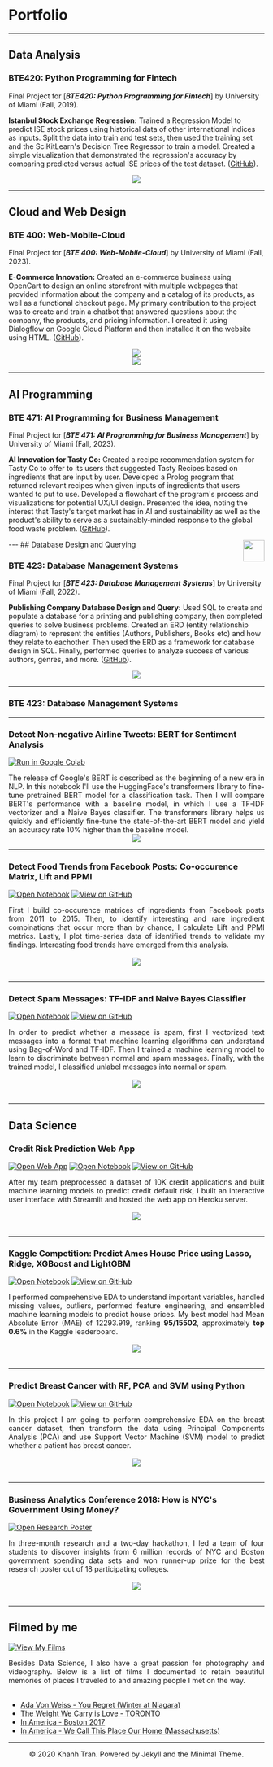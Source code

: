 # Portfolio
---
## Data Analysis

### BTE420: Python Programming for Fintech

Final Project for [***BTE420: Python Programming for Fintech***] by University of Miami (Fall, 2019).

**Istanbul Stock Exchange Regression:** Trained a Regression Model to predict ISE stock prices using historical data of other international indices as inputs. Split the data into train and test sets, then used the training set and the SciKitLearn's Decision Tree Regressor to train a model. Created a simple visualization that demonstrated the regression's accuracy by comparing predicted versus actual ISE prices of the test dataset.  ([GitHub](https://github.com/chriskhanhtran/CS224n-NLP-Solutions/tree/master/assignments/)).


<center><img src="images/fintechgraph.png"/></center>

---
## Cloud and Web Design

### BTE 400: Web-Mobile-Cloud

Final Project for [***BTE 400: Web-Mobile-Cloud***] by University of Miami (Fall, 2023).

**E-Commerce Innovation:** Created an e-commerce business using OpenCart to design an online storefront with multiple webpages that provided information about the company and a catalog of its products, as well as a functional checkout page. My primary contribution to the project was to create and train a chatbot that answered questions about the company, the products, and pricing information. I created it using Dialogflow on Google Cloud Platform and then installed it on the website using HTML. ([GitHub](https://github.com/chriskhanhtran/CS224n-NLP-Solutions/tree/master/assignments/)).

<center><img src="images/Dflow1.png"/></center>
<center><img src="images/opencart.png"/></center>

---

## AI Programming

### BTE 471: AI Programming for Business Management

Final Project for [***BTE 471: AI Programming for Business Management***] by University of Miami (Fall, 2023).

**AI Innovation for Tasty Co:** Created a recipe recommendation system for Tasty Co to offer to its users that suggested Tasty Recipes based on ingredients that are input by user. Developed a Prolog program that returned relevant recipes when given inputs of ingredients that users wanted to put to use. Developed a flowchart of the program's process and visualizations for potential UX/UI design. Presented the idea, noting the interest that Tasty's target market has in AI and sustainability as well as the product's ability to serve as a sustainably-minded response to the global food waste problem. ([GitHub](https://github.com/chriskhanhtran/CS224n-NLP-Solutions/tree/master/assignments/)).


<center><img src="images/foodflow.png" style="float:right;width:42px;height:42px /></center>
<center><img src="images/foodviz.png"/></center>
---
## Database Design and Querying

### BTE 423: Database Management Systems

Final Project for [***BTE 423: Database Management Systems***] by University of Miami (Fall, 2022).

**Publishing Company Database Design and Query:** Used SQL to create and populate a database for a printing and publishing company, then completed queries to solve business problems. Created an ERD (entity relationship diagram) to represent the entities (Authors, Publishers, Books etc) and how they relate to eachother. Then used the ERD as a framework for database design in SQL. Finally, performed queries to analyze success of various authors, genres, and more. ([GitHub](https://github.com/chriskhanhtran/CS224n-NLP-Solutions/tree/master/assignments/)).


<center><img src="images/nlp.png"/></center>

---

### BTE 423: Database Management Systems



---

### Detect Non-negative Airline Tweets: BERT for Sentiment Analysis

[![Run in Google Colab](https://img.shields.io/badge/Colab-Run_in_Google_Colab-blue?logo=Google&logoColor=FDBA18)](https://colab.research.google.com/drive/1f32gj5IYIyFipoINiC8P3DvKat-WWLUK)

<div style="text-align: justify">The release of Google's BERT is described as the beginning of a new era in NLP. In this notebook I'll use the HuggingFace's transformers library to fine-tune pretrained BERT model for a classification task. Then I will compare BERT's performance with a baseline model, in which I use a TF-IDF vectorizer and a Naive Bayes classifier. The transformers library helps us quickly and efficiently fine-tune the state-of-the-art BERT model and yield an accuracy rate 10% higher than the baseline model.</div>

<center><img src="images/BERT-classification.png"/></center>

---
### Detect Food Trends from Facebook Posts: Co-occurence Matrix, Lift and PPMI

[![Open Notebook](https://img.shields.io/badge/Jupyter-Open_Notebook-blue?logo=Jupyter)](projects/detect-food-trends-facebook.html)
[![View on GitHub](https://img.shields.io/badge/GitHub-View_on_GitHub-blue?logo=GitHub)](https://github.com/chriskhanhtran/facebook-detect-food-trends)

<div style="text-align: justify">First I build co-occurence matrices of ingredients from Facebook posts from 2011 to 2015. Then, to identify interesting and rare ingredient combinations that occur more than by chance, I calculate Lift and PPMI metrics. Lastly, I plot time-series data of identified trends to validate my findings. Interesting food trends have emerged from this analysis.</div>
<br>
<center><img src="images/fb-food-trends.png"></center>
<br>

---
### Detect Spam Messages: TF-IDF and Naive Bayes Classifier

[![Open Notebook](https://img.shields.io/badge/Jupyter-Open_Notebook-blue?logo=Jupyter)](projects/detect-spam-nlp.html)
[![View on GitHub](https://img.shields.io/badge/GitHub-View_on_GitHub-blue?logo=GitHub)](https://github.com/chriskhanhtran/detect-spam-messages-nlp/blob/master/detect-spam-nlp.ipynb)

<div style="text-align: justify">In order to predict whether a message is spam, first I vectorized text messages into a format that machine learning algorithms can understand using Bag-of-Word and TF-IDF. Then I trained a machine learning model to learn to discriminate between normal and spam messages. Finally, with the trained model, I classified unlabel messages into normal or spam.</div>
<br>
<center><img src="images/detect-spam-nlp.png"/></center>
<br>

---
## Data Science

### Credit Risk Prediction Web App

[![Open Web App](https://img.shields.io/badge/Heroku-Open_Web_App-blue?logo=Heroku)](http://credit-risk.herokuapp.com/)
[![Open Notebook](https://img.shields.io/badge/Jupyter-Open_Notebook-blue?logo=Jupyter)](https://github.com/chriskhanhtran/credit-risk-prediction/blob/master/documents/Notebook.ipynb)
[![View on GitHub](https://img.shields.io/badge/GitHub-View_on_GitHub-blue?logo=GitHub)](https://github.com/chriskhanhtran/credit-risk-prediction)

<div style="text-align: justify">After my team preprocessed a dataset of 10K credit applications and built machine learning models to predict credit default risk, I built an interactive user interface with Streamlit and hosted the web app on Heroku server.</div>
<br>
<center><img src="images/credit-risk-webapp.png"/></center>
<br>

---
### Kaggle Competition: Predict Ames House Price using Lasso, Ridge, XGBoost and LightGBM

[![Open Notebook](https://img.shields.io/badge/Jupyter-Open_Notebook-blue?logo=Jupyter)](projects/ames-house-price.html)
[![View on GitHub](https://img.shields.io/badge/GitHub-View_on_GitHub-blue?logo=GitHub)](https://github.com/chriskhanhtran/kaggle-house-price/blob/master/ames-house-price.ipynb)

<div style="text-align: justify">I performed comprehensive EDA to understand important variables, handled missing values, outliers, performed feature engineering, and ensembled machine learning models to predict house prices. My best model had Mean Absolute Error (MAE) of 12293.919, ranking <b>95/15502</b>, approximately <b>top 0.6%</b> in the Kaggle leaderboard.</div>
<br>
<center><img src="images/ames-house-price.jpg"/></center>
<br>

---
### Predict Breast Cancer with RF, PCA and SVM using Python

[![Open Notebook](https://img.shields.io/badge/Jupyter-Open_Notebook-blue?logo=Jupyter)](projects/breast-cancer.html)
[![View on GitHub](https://img.shields.io/badge/GitHub-View_on_GitHub-blue?logo=GitHub)](https://github.com/chriskhanhtran/predict-breast-cancer-with-rf-pca-svm/blob/master/breast-cancer.ipynb)

<div style="text-align: justify">In this project I am going to perform comprehensive EDA on the breast cancer dataset, then transform the data using Principal Components Analysis (PCA) and use Support Vector Machine (SVM) model to predict whether a patient has breast cancer.</div>
<br>
<center><img src="images/breast-cancer.png"/></center>
<br>

---
### Business Analytics Conference 2018: How is NYC's Government Using Money?

[![Open Research Poster](https://img.shields.io/badge/PDF-Open_Research_Poster-blue?logo=adobe-acrobat-reader&logoColor=white)](pdf/bac2018.pdf)

<div style="text-align: justify">In three-month research and a two-day hackathon, I led a team of four students to discover insights from 6 million records of NYC and Boston government spending data sets and won runner-up prize for the best research poster out of 18 participating colleges.</div>
<br>
<center><img src="images/bac2018.JPG"/></center>
<br>

---
## Filmed by me

[![View My Films](https://img.shields.io/badge/YouTube-View_My_Films-grey?logo=youtube&labelColor=FF0000)](https://www.youtube.com/watch?v=vfZwdEWgUPE)

<div style="text-align: justify">Besides Data Science, I also have a great passion for photography and videography. Below is a list of films I documented to retain beautiful memories of places I traveled to and amazing people I met on the way.</div>
<br>

- [Ada Von Weiss - You Regret (Winter at Niagara)](https://www.youtube.com/watch?v=-5esqvmPnHI)
- [The Weight We Carry is Love - TORONTO](https://www.youtube.com/watch?v=vfZwdEWgUPE)
- [In America - Boston 2017](https://www.youtube.com/watch?v=YdXufiebgyc)
- [In America - We Call This Place Our Home (Massachusetts)](https://www.youtube.com/watch?v=jzfcM_iO0FU)

---
<center>© 2020 Khanh Tran. Powered by Jekyll and the Minimal Theme.</center>
